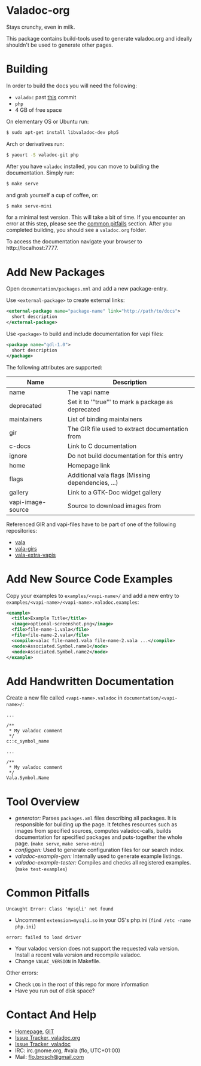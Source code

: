 Valadoc-org
===========

Stays crunchy, even in milk.

This package contains build-tools used to generate valadoc.org and ideally shouldn't be used to
generate other pages.


Building
========

In order to build the docs you will need the following:
* `valadoc` past [this](https://git.gnome.org/browse/valadoc/commit/?id=f5b61201cc434cdb55d363d318e45ae423aada28) commit
* `php`
* 4 GB of free space

On elementary OS or Ubuntu run:
```bash
$ sudo apt-get install libvaladoc-dev php5
```

Arch or derivatives run:
```bash
$ yaourt -S valadoc-git php
```

After you have `valadoc` installed, you can move to building the documentation. Simply run:
```bash
$ make serve
```

and grab yourself a cup of coffee, or:

```bash
$ make serve-mini
```

for a minimal test version. This will take a bit of time. If you
encounter an error at this step, please see the [common pitfalls](#common-pitfalls) section. After
you completed building, you should see a `valadoc.org` folder.

To access the documentation navigate your browser to http://localhost:7777.


Add New Packages
================

Open `documentation/packages.xml` and add a new package-entry.

Use `<external-package>` to create external links:

```xml
<external-package name="package-name" link="http://path/to/docs">
  short description
</external-package>
```

Use `<package>` to build and include documentation for vapi files:

```xml
<package name="gdl-1.0">
  short description
</package>
```

The following attributes are supported:

| Name              | Description                                        |
|-------------------|----------------------------------------------------|
| name              | The vapi name                                      |
| deprecated        | Set it to '"true"' to mark a package as deprecated |
| maintainers       | List of binding maintainers                        |
| gir               | The GIR file used to extract documentation from    |
| c-docs            | Link to C documentation                            |
| ignore            | Do not build documentation for this entry          |
| home              | Homepage link                                      |
| flags             | Additional vala flags (Missing dependencies, ...)  |
| gallery	        | Link to a GTK-Doc widget gallery                   |
| vapi-image-source | Source to download images from                     |


Referenced GIR and vapi-files have to be part of one of the following repositories:
- [vala](http://vala-project.org/)
- [vala-girs](https://github.com/nemequ/vala-girs)
- [vala-extra-vapis](https://github.com/nemequ/vala-extra-vapis)


Add New Source Code Examples
============================

Copy your examples to `examples/<vapi-name>/` and add a new entry to `examples/<vapi-name>/<vapi-name>.valadoc.examples`:

```xml
<example>
  <title>Example Title</title>
  <image>optional-screenshot.png</image>
  <file>file-name-1.vala</file>
  <file>file-name-2.vala</file>
  <compile>valac file-name1.vala file-name-2.vala ...</compile>
  <node>Associated.Symbol.name1</node>
  <node>Associated.Symbol.name2</node>
</example>
```

Add Handwritten Documentation
=============================

Create a new file called `<vapi-name>.valadoc` in `documentation/<vapi-name>/`:

```
...

/**
 * My valadoc comment
 */
c::c_symbol_name
```

```
...

/**
 * My valadoc comment
 */
Vala.Symbol.Name
```

Tool Overview
==============

- *generator:* Parses `packages.xml` files describing all packages. It is responsible for building
  up the page. It fetches resources such as images from specified sources, computes valadoc-calls,
  builds documentation for specified packages and puts-together the whole page. (`make serve`, `make serve-mini`)
- *configgen:* Used to generate configuration files for our search index.
- *valadoc-example-gen:* Internally used to generate example listings.
- *valadoc-example-tester:* Compiles and checks all registered examples. (`make test-examples`)


Common Pitfalls
===============

`Uncaught Error: Class 'mysqli' not found`
- Uncomment `extension=mysqli.so` in your OS's php.ini (`find /etc -name php.ini`)

`error: failed to load driver`
- Your valadoc version does not support the requested vala version. Install a recent vala version and
  recompile valadoc.
- Change `VALAC_VERSION` in Makefile.

Other errors:
- Check `LOG` in the root of this repo for more information
- Have you run out of disk space?


Contact And Help
=================

- [Homepage](http://www.valadoc.org), [GIT](https://github.com/flobrosch/valadoc-org)
- [Issue Tracker, valadoc.org](https://github.com/flobrosch/valadoc-org/issues)
- [Issue Tracker, valadoc](https://bugzilla.gnome.org/page.cgi?id=browse.html&product=valadoc)
- IRC: irc.gnome.org, #vala (flo, UTC+01:00)
- Mail: flo.brosch@gmail.com
